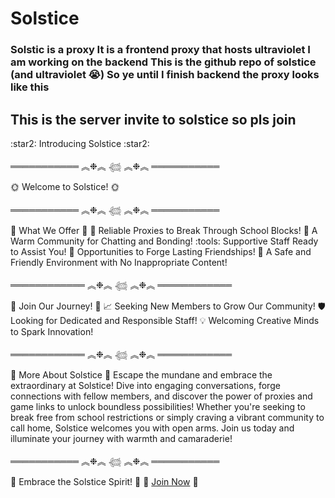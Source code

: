 <h1>Solstice</h1>
<h3>Solstic is a proxy
It is a frontend proxy that hosts ultraviolet
I am working on the backend
This is the github repo
of solstice (and ultraviolet 😭)
So ye until I finish backend the proxy looks like this
</h3>
<h2>This is the server invite to solstice so pls join</h2>
:star2: Introducing Solstice :star2:

═══════════ ︽❉︽ 𓆉 ︽❉︽ ═══════════

:sun_with_face: Welcome to Solstice! :sun_with_face:

═══════════ ︽❉︽ 𓆉 ︽❉︽ ═══════════

:star2: What We Offer :star2:
:link: Reliable Proxies to Break Through School Blocks!
:busts_in_silhouette: A Warm Community for Chatting and Bonding!
:tools: Supportive Staff Ready to Assist You!
:couple: Opportunities to Forge Lasting Friendships!
:underage: A Safe and Friendly Environment with No Inappropriate Content!

════════════ ︽❉︽ 𓆉 ︽❉︽ ════════════

:star2: Join Our Journey! :star2:
:chart_with_upwards_trend: Seeking New Members to Grow Our Community!
:shield: Looking for Dedicated and Responsible Staff!
:bulb: Welcoming Creative Minds to Spark Innovation!

════════════ ︽❉︽ 𓆉 ︽❉︽ ════════════

:star2: More About Solstice :star2:
Escape the mundane and embrace the extraordinary at Solstice! Dive into engaging conversations, forge connections with fellow members, and discover the power of proxies and game links to unlock boundless possibilities! Whether you're seeking to break free from school restrictions or simply craving a vibrant community to call home, Solstice welcomes you with open arms. Join us today and illuminate your journey with warmth and camaraderie!

═══════════ ︽❉︽ 𓆉 ︽❉︽ ═══════════

:star2: Embrace the Solstice Spirit! :star2:
:rocket: [Join Now](https://discord.gg/eRKRdPuky4) :rocket:
